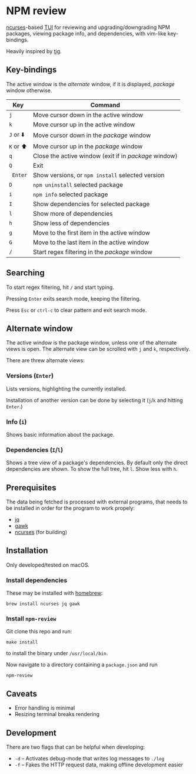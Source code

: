 # NPM review

[ncurses](https://en.wikipedia.org/wiki/Ncurses)-based [TUI](https://en.wikipedia.org/wiki/Text-based_user_interface) for reviewing and upgrading/downgrading NPM packages, viewing package info, and dependencies, with vim-like key-bindings.

Heavily inspired by [tig](https://github.com/jonas/tig).


## Key-bindings

The active window is the _alternate_ window, if it is displayed, _package_ window otherwise.

| Key   | Command |
| ----- | ------- |
|      `j`  | Move cursor down in the active window |
|      `k`  | Move cursor up in the active window |
| `J` or ⬇️  | Move cursor down in the _package_ window |
| `K` or ⬆️  | Move cursor up in the _package_ window |
|      `q`  | Close the active window (exit if in _package_ window) |
|      `Q`  | Exit |
|  ` Enter` | Show versions, or `npm install` selected version |
|      `D`  | `npm uninstall` selected package |
|      `i`  | `npm info` selected package |
|      `I`  | Show dependencies for selected package |
|      `l`  | Show more of dependencies |
|      `h`  | Show less of dependencies |
|      `g`  | Move to the first item in the active window |
|      `G`  | Move to the last item in the active window |
|      `/`  | Start regex filtering in the _package_ window |


## Searching

To start regex filtering, hit `/` and start typing.

Pressing `Enter`  exits search mode, keeping the filtering.

Press `Esc` or `ctrl-c` to clear pattern and exit search mode.


## Alternate window

The active window is the package window, unless one of the alternate views is open. The alternate view can be scrolled with `j` and `k`, respectively.

There are threw alternate views:

### Versions (`Enter`)

Lists versions, highlighting the currently installed.

Installation of another version can be done by selecting it (`j`/`k` and hitting `Enter`.)

### Info (`i`)

Shows basic information about the package.

### Dependencies (`I`/`l`)

Shows a tree view of a package's dependencies. By default only the direct dependencies are shown. To show the full tree, hit `l`. Show less with `h`.

## Prerequisites

The data being fetched is processed with external programs, that needs to be installed in order for the program to work propely:

  - [jq](https://github.com/stedolan/jq)
  - [gawk](https://www.gnu.org/software/gawk/)
  - [ncurses](https://en.wikipedia.org/wiki/Ncurses) (for building)

## Installation

Only developed/tested on macOS.

### Install dependencies
These may be installed with [homebrew](https://github.com/Homebrew/brew):
```
brew install ncurses jq gawk
```

### Install `npm-review`

Git clone this repo and run:

```
make install
```

to install the binary under `/usr/local/bin`.


Now navigate to a directory containing a `package.json` and run

```
npm-review
```

## Caveats

- Error handling is minimal
- Resizing terminal breaks rendering

## Development

There are two flags that can be helpful when developing:

  - `-d` – Activates debug-mode that writes log messages to `./log`
  - `-f` – Fakes the HTTP request data, making offline development easier
